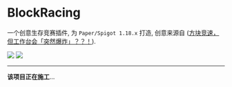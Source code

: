 # BlockRacing

一个创意生存竞赛插件, 为 `Paper/Spigot 1.18.x` 打造, 创意来源自 ([方块竞速，但工作台会「突然爆炸」？？！](https://www.bilibili.com/video/BV1rN4y1g77x)).

![](https://img.shields.io/github/workflow/status/WindLeaf233/BlockRacing/Build%20CI)
![](https://img.shields.io/github/license/WindLeaf233/BlockRacing)

---

**该项目正在施工**...
